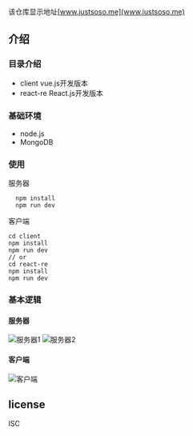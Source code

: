 该仓库显示地址[www.justsoso.me](www.justsoso.me)

##

## 介绍

### 目录介绍

- client vue.js开发版本
- react-re React.js开发版本

### 基础环境

- node.js
- MongoDB

### 使用    
  服务器
  ~~~
    npm install
    npm run dev
  ~~~
  客户端
  ~~~
  cd client
  npm install
  npm run dev
  // or
  cd react-re
  npm install
  npm run dev
  ~~~
  
### 基本逻辑
#### 服务器
![服务器1](http://upload-images.jianshu.io/upload_images/1496452-096d0b67ecbaaa4c.png?imageMogr2/auto-orient/strip%7CimageView2/2/w/1240)
![服务器2](http://upload-images.jianshu.io/upload_images/1496452-092bd9717485969d.png?imageMogr2/auto-orient/strip%7CimageView2/2/w/1240)
#### 客户端
![客户端](http://upload-images.jianshu.io/upload_images/1496452-3197006b23b22672.png?imageMogr2/auto-orient/strip%7CimageView2/2/w/1240)

## license
ISC
